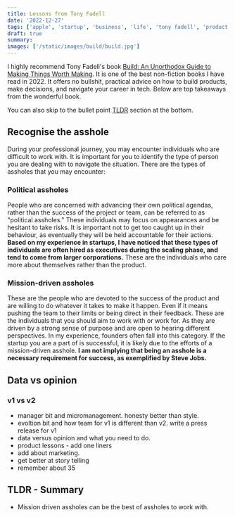 ```yaml
---
title: Lessons from Tony Fadell
date: '2022-12-27'
tags: ['apple', 'startup', 'business', 'life', 'tony fadell', 'product']
draft: true
summary:
images: ['/static/images/build/build.jpg']
---
```


I highly recommend Tony Fadell's book [Build: An Unorthodox Guide to Making Things Worth Making](https://www.amazon.com/Build-Unorthodox-Guide-Making-Things/dp/0063046067). It is one of the best non-fiction books I have read in 2022. It offers no bullshit, practical advice on how to build products, make decisions, and navigate your career in tech. Below are top takeaways from the wonderful book.

You can also skip to the bullet point [TLDR](#TLDR) section at the bottom.

## Recognise the asshole

During your professional journey, you may encounter individuals who are difficult to work with. It is important for you to identify the type of person you are dealing with to navigate the situation. There are the types of assholes that you may encounter:

### Political assholes

People who are concerned with advancing their own political agendas, rather than the success of the project or team, can be referred to as "political assholes." These individuals may focus on appearances and be hesitant to take risks. It is important not to get too caught up in their behaviour, as eventually they will be held accountable for their actions. **Based on my experience in startups, I have noticed that these types of individuals are often hired as executives during the scaling phase, and tend to come from larger corporations.** These are the individuals who care more about themselves rather than the product.

### Mission-driven assholes

These are the people who are devoted to the success of the product and are willing to do whatever it takes to make it happen. Even if it means pushing the team to their limits or being direct in their feedback. These are the individuals that you should aim to work with or work for. As they are driven by a strong sense of purpose and are open to hearing different perspectives. In my experience, founders often fall into this category. If the startup you are a part of is successful, it is likely due to the efforts of a mission-driven asshole. **I am not implying that being an asshole is a necessary requirement for success, as exemplified by Steve Jobs.**

## Data vs opinion

### v1 vs v2

- manager bit and micromanagement. honesty better than style.
- evoltion bit and how team for v1 is different than v2. write a press release for v1
- data versus opinion and what you need to do.
- product lessons - add one liners
- add about marketing.
- get better at story telling
- remember about 35

## <a name="TLDR"></a> TLDR - Summary

- Mission driven assholes can be the best of assholes to work with.
